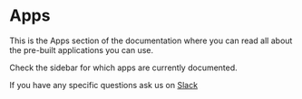 # Apps
This is the Apps section of the documentation where you can read all about the pre-built applications you can use. 

Check the sidebar for which apps are currently documented.

If you have any specific questions ask us on [Slack](https://join.slack.com/t/slack-pgo5586/shared_invite/zt-s1ajca83-k8i1f2mqgCMD0vDfpCk4Bg)